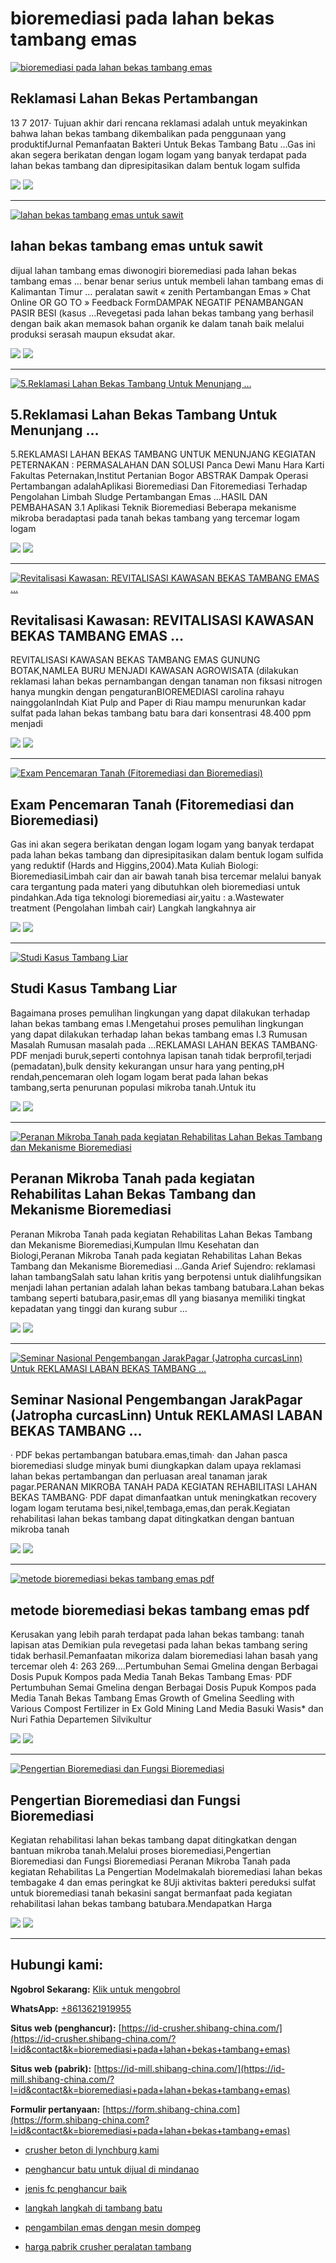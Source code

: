 # bioremediasi pada lahan bekas tambang emas

<a href="https://swt.shibang-china.com/?l=id&img&k=bioremediasi+pada+lahan+bekas+tambang+emas" target="_blank">![bioremediasi pada lahan bekas tambang emas](http://static.shibang-china.com/all-800x300/220.jpg)</a>

## Reklamasi Lahan Bekas Pertambangan
13 7 2017· Tujuan akhir dari rencana reklamasi adalah untuk meyakinkan bahwa lahan bekas tambang dikembalikan pada penggunaan yang produktifJurnal Pemanfaatan Bakteri Untuk Bekas Tambang Batu …Gas ini akan segera berikatan dengan logam logam yang banyak terdapat pada lahan bekas tambang dan dipresipitasikan dalam bentuk logam sulfida


<a href="https://whatsapp.shibangsoft.com/WhatsApp.php" target="_blank" title="WhatsApp">![](http://static.shibang-china.com/icon/whatsapp.png)</a> <a href="https://swt.shibang-china.com/?l=id&icon&k=bioremediasi+pada+lahan+bekas+tambang+emas" target="_blank">![](http://static.shibang-china.com/icon/chat-id.png)</a>

---

<a href="https://swt.shibang-china.com/?l=id&img&k=bioremediasi+pada+lahan+bekas+tambang+emas" target="_blank">![lahan bekas tambang emas untuk sawit](http://static.shibang-china.com/all-800x300/1336.jpg)</a>

## lahan bekas tambang emas untuk sawit
dijual lahan tambang emas diwonogiri bioremediasi pada lahan bekas tambang emas … benar benar serius untuk membeli lahan tambang emas di Kalimantan Timur … peralatan sawit « zenith Pertambangan Emas » Chat Online OR GO TO » Feedback FormDAMPAK NEGATIF PENAMBANGAN PASIR BESI (kasus …Revegetasi pada lahan bekas tambang yang berhasil dengan baik akan memasok bahan organik ke dalam tanah baik melalui produksi serasah maupun eksudat akar.


<a href="https://whatsapp.shibangsoft.com/WhatsApp.php" target="_blank" title="WhatsApp">![](http://static.shibang-china.com/icon/whatsapp.png)</a> <a href="https://swt.shibang-china.com/?l=id&icon&k=bioremediasi+pada+lahan+bekas+tambang+emas" target="_blank">![](http://static.shibang-china.com/icon/chat-id.png)</a>

---

<a href="https://swt.shibang-china.com/?l=id&img&k=bioremediasi+pada+lahan+bekas+tambang+emas" target="_blank">![5.Reklamasi Lahan Bekas Tambang Untuk Menunjang …](http://static.shibang-china.com/all-800x300/573.jpg)</a>

## 5.Reklamasi Lahan Bekas Tambang Untuk Menunjang …
5.REKLAMASI LAHAN BEKAS TAMBANG UNTUK MENUNJANG KEGIATAN PETERNAKAN : PERMASALAHAN DAN SOLUSI Panca Dewi Manu Hara Karti Fakultas Peternakan,Institut Pertanian Bogor ABSTRAK Dampak Operasi Pertambangan adalahAplikasi Bioremediasi Dan Fitoremediasi Terhadap Pengolahan Limbah Sludge Pertambangan Emas …HASIL DAN PEMBAHASAN 3.1 Aplikasi Teknik Bioremediasi Beberapa mekanisme mikroba beradaptasi pada tanah bekas tambang yang tercemar logam logam


<a href="https://whatsapp.shibangsoft.com/WhatsApp.php" target="_blank" title="WhatsApp">![](http://static.shibang-china.com/icon/whatsapp.png)</a> <a href="https://swt.shibang-china.com/?l=id&icon&k=bioremediasi+pada+lahan+bekas+tambang+emas" target="_blank">![](http://static.shibang-china.com/icon/chat-id.png)</a>

---

<a href="https://swt.shibang-china.com/?l=id&img&k=bioremediasi+pada+lahan+bekas+tambang+emas" target="_blank">![Revitalisasi Kawasan: REVITALISASI KAWASAN BEKAS TAMBANG EMAS …](http://static.shibang-china.com/all-800x300/961.jpg)</a>

## Revitalisasi Kawasan: REVITALISASI KAWASAN BEKAS TAMBANG EMAS …
REVITALISASI KAWASAN BEKAS TAMBANG EMAS GUNUNG BOTAK,NAMLEA BURU MENJADI KAWASAN AGROWISATA (dilakukan reklamasi lahan bekas pernambangan dengan tanaman non fiksasi nitrogen hanya mungkin dengan pengaturanBIOREMEDIASI carolina rahayu nainggolanIndah Kiat Pulp and Paper di Riau mampu menurunkan kadar sulfat pada lahan bekas tambang batu bara dari konsentrasi 48.400 ppm menjadi


<a href="https://whatsapp.shibangsoft.com/WhatsApp.php" target="_blank" title="WhatsApp">![](http://static.shibang-china.com/icon/whatsapp.png)</a> <a href="https://swt.shibang-china.com/?l=id&icon&k=bioremediasi+pada+lahan+bekas+tambang+emas" target="_blank">![](http://static.shibang-china.com/icon/chat-id.png)</a>

---

<a href="https://swt.shibang-china.com/?l=id&img&k=bioremediasi+pada+lahan+bekas+tambang+emas" target="_blank">![Exam Pencemaran Tanah (Fitoremediasi dan Bioremediasi)](http://static.shibang-china.com/all-800x300/1078.jpg)</a>

## Exam Pencemaran Tanah (Fitoremediasi dan Bioremediasi)
Gas ini akan segera berikatan dengan logam logam yang banyak terdapat pada lahan bekas tambang dan dipresipitasikan dalam bentuk logam sulfida yang reduktif (Hards and Higgins,2004).Mata Kuliah Biologi: BioremediasiLimbah cair dan air bawah tanah bisa tercemar melalui banyak cara tergantung pada materi yang dibutuhkan oleh bioremediasi untuk pindahkan.Ada tiga teknologi bioremediasi air,yaitu : a.Wastewater treatment (Pengolahan limbah cair) Langkah langkahnya air


<a href="https://whatsapp.shibangsoft.com/WhatsApp.php" target="_blank" title="WhatsApp">![](http://static.shibang-china.com/icon/whatsapp.png)</a> <a href="https://swt.shibang-china.com/?l=id&icon&k=bioremediasi+pada+lahan+bekas+tambang+emas" target="_blank">![](http://static.shibang-china.com/icon/chat-id.png)</a>

---

<a href="https://swt.shibang-china.com/?l=id&img&k=bioremediasi+pada+lahan+bekas+tambang+emas" target="_blank">![Studi Kasus Tambang Liar](http://static.shibang-china.com/all-800x300/1382.jpg)</a>

## Studi Kasus Tambang Liar
Bagaimana proses pemulihan lingkungan yang dapat dilakukan terhadap lahan bekas tambang emas I.Mengetahui proses pemulihan lingkungan yang dapat dilakukan terhadap lahan bekas tambang emas I.3 Rumusan Masalah Rumusan masalah pada …REKLAMASI LAHAN BEKAS TAMBANG· PDF menjadi buruk,seperti contohnya lapisan tanah tidak berprofil,terjadi (pemadatan),bulk density kekurangan unsur hara yang penting,pH rendah,pencemaran oleh logam logam berat pada lahan bekas tambang,serta penurunan populasi mikroba tanah.Untuk itu


<a href="https://whatsapp.shibangsoft.com/WhatsApp.php" target="_blank" title="WhatsApp">![](http://static.shibang-china.com/icon/whatsapp.png)</a> <a href="https://swt.shibang-china.com/?l=id&icon&k=bioremediasi+pada+lahan+bekas+tambang+emas" target="_blank">![](http://static.shibang-china.com/icon/chat-id.png)</a>

---

<a href="https://swt.shibang-china.com/?l=id&img&k=bioremediasi+pada+lahan+bekas+tambang+emas" target="_blank">![Peranan Mikroba Tanah pada kegiatan Rehabilitas Lahan Bekas Tambang dan Mekanisme Bioremediasi](http://static.shibang-china.com/all-800x300/1285.jpg)</a>

## Peranan Mikroba Tanah pada kegiatan Rehabilitas Lahan Bekas Tambang dan Mekanisme Bioremediasi
Peranan Mikroba Tanah pada kegiatan Rehabilitas Lahan Bekas Tambang dan Mekanisme Bioremediasi,Kumpulan Ilmu Kesehatan dan Biologi,Peranan Mikroba Tanah pada kegiatan Rehabilitas Lahan Bekas Tambang dan Mekanisme Bioremediasi …Ganda Arief Sujendro: reklamasi lahan tambangSalah satu lahan kritis yang berpotensi untuk dialihfungsikan menjadi lahan pertanian adalah lahan bekas tambang batubara.Lahan bekas tambang seperti batubara,pasir,emas dll yang biasanya memiliki tingkat kepadatan yang tinggi dan kurang subur …


<a href="https://whatsapp.shibangsoft.com/WhatsApp.php" target="_blank" title="WhatsApp">![](http://static.shibang-china.com/icon/whatsapp.png)</a> <a href="https://swt.shibang-china.com/?l=id&icon&k=bioremediasi+pada+lahan+bekas+tambang+emas" target="_blank">![](http://static.shibang-china.com/icon/chat-id.png)</a>

---

<a href="https://swt.shibang-china.com/?l=id&img&k=bioremediasi+pada+lahan+bekas+tambang+emas" target="_blank">![Seminar Nasional Pengembangan JarakPagar (Jatropha curcasLinn) Untuk REKLAMASI LABAN BEKAS TAMBANG …](http://static.shibang-china.com/all-800x300/357.jpg)</a>

## Seminar Nasional Pengembangan JarakPagar (Jatropha curcasLinn) Untuk REKLAMASI LABAN BEKAS TAMBANG …
· PDF bekas pertambangan batubara.emas,timah· dan Jahan pasca bioremediasi sludge minyak bumi diungkapkan dalam upaya reklamasi lahan bekas pertambangan dan perluasan areal tanaman jarak pagar.PERANAN MIKROBA TANAH PADA KEGIATAN REHABILITASI LAHAN BEKAS TAMBANG· PDF dapat dimanfaatkan untuk meningkatkan recovery logam logam terutama besi,nikel,tembaga,emas,dan perak.Kegiatan rehabilitasi lahan bekas tambang dapat ditingkatkan dengan bantuan mikroba tanah


<a href="https://whatsapp.shibangsoft.com/WhatsApp.php" target="_blank" title="WhatsApp">![](http://static.shibang-china.com/icon/whatsapp.png)</a> <a href="https://swt.shibang-china.com/?l=id&icon&k=bioremediasi+pada+lahan+bekas+tambang+emas" target="_blank">![](http://static.shibang-china.com/icon/chat-id.png)</a>

---

<a href="https://swt.shibang-china.com/?l=id&img&k=bioremediasi+pada+lahan+bekas+tambang+emas" target="_blank">![metode bioremediasi bekas tambang emas pdf](http://static.shibang-china.com/all-800x300/480.jpg)</a>

## metode bioremediasi bekas tambang emas pdf
Kerusakan yang lebih parah terdapat pada lahan bekas tambang: tanah lapisan atas Demikian pula revegetasi pada lahan bekas tambang sering tidak berhasil.Pemanfaatan mikoriza dalam bioremediasi lahan basah yang tercemar oleh 4: 263 269.…Pertumbuhan Semai Gmelina dengan Berbagai Dosis Pupuk Kompos pada Media Tanah Bekas Tambang Emas· PDF Pertumbuhan Semai Gmelina dengan Berbagai Dosis Pupuk Kompos pada Media Tanah Bekas Tambang Emas Growth of Gmelina Seedling with Various Compost Fertilizer in Ex Gold Mining Land Media Basuki Wasis* dan Nuri Fathia Departemen Silvikultur


<a href="https://whatsapp.shibangsoft.com/WhatsApp.php" target="_blank" title="WhatsApp">![](http://static.shibang-china.com/icon/whatsapp.png)</a> <a href="https://swt.shibang-china.com/?l=id&icon&k=bioremediasi+pada+lahan+bekas+tambang+emas" target="_blank">![](http://static.shibang-china.com/icon/chat-id.png)</a>

---

<a href="https://swt.shibang-china.com/?l=id&img&k=bioremediasi+pada+lahan+bekas+tambang+emas" target="_blank">![Pengertian Bioremediasi dan Fungsi Bioremediasi](http://static.shibang-china.com/all-800x300/1044.jpg)</a>

## Pengertian Bioremediasi dan Fungsi Bioremediasi
Kegiatan rehabilitasi lahan bekas tambang dapat ditingkatkan dengan bantuan mikroba tanah.Melalui proses bioremediasi,Pengertian Bioremediasi dan Fungsi Bioremediasi Peranan Mikroba Tanah pada kegiatan Rehabilitas La Pengertian Modelmakalah bioremediasi lahan bekas tembagake 4 dan emas peringkat ke 8Uji aktivitas bakteri pereduksi sulfat untuk bioremediasi tanah bekasini sangat bermanfaat pada kegiatan rehabilitasi lahan bekas tambang batubara.Mendapatkan Harga


<a href="https://whatsapp.shibangsoft.com/WhatsApp.php" target="_blank" title="WhatsApp">![](http://static.shibang-china.com/icon/whatsapp.png)</a> <a href="https://swt.shibang-china.com/?l=id&icon&k=bioremediasi+pada+lahan+bekas+tambang+emas" target="_blank">![](http://static.shibang-china.com/icon/chat-id.png)</a>

---
## Hubungi kami:

**Ngobrol Sekarang:** [Klik untuk mengobrol](https://swt.shibang-china.com?l=id&contact&k=bioremediasi+pada+lahan+bekas+tambang+emas)

**WhatsApp:**  [+8613621919955](https://whatsapp.shibangsoft.com/WhatsApp.php)

**Situs web (penghancur):** [https://id-crusher.shibang-china.com/](https://id-crusher.shibang-china.com/?l=id&contact&k=bioremediasi+pada+lahan+bekas+tambang+emas)

**Situs web (pabrik):** [https://id-mill.shibang-china.com/](https://id-mill.shibang-china.com/?l=id&contact&k=bioremediasi+pada+lahan+bekas+tambang+emas)

**Formulir pertanyaan:** [https://form.shibang-china.com](https://form.shibang-china.com?l=id&contact&k=bioremediasi+pada+lahan+bekas+tambang+emas)

* [crusher beton di lynchburg kami](../19/crusher%20beton%20di%20lynchburg%20kami.md)

* [penghancur batu untuk dijual di mindanao](../23/penghancur%20batu%20untuk%20dijual%20di%20mindanao.md)

* [jenis fc penghancur baik](../23/jenis%20fc%20penghancur%20baik.md)

* [langkah langkah di tambang batu](../16/langkah%20langkah%20di%20tambang%20batu.md)

* [pengambilan emas dengan mesin dompeg](../23/pengambilan%20emas%20dengan%20mesin%20dompeg.md)

* [harga pabrik crusher peralatan tambang](../17/harga%20pabrik%20crusher%20peralatan%20tambang.md)